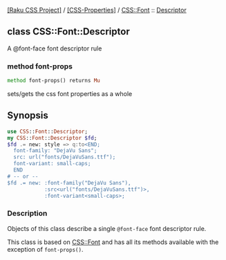 [[Raku CSS Project]](https://css-raku.github.io)
 / [[CSS-Properties]](https://css-raku.github.io/CSS-Properties-raku)
 / [CSS::Font](https://css-raku.github.io/CSS-Properties-raku/CSS/Font)
 :: [Descriptor](https://css-raku.github.io/CSS-Properties-raku/CSS/Font/Descriptor)

class CSS::Font::Descriptor
---------------------------

A @font-face font descriptor rule

### method font-props

```raku
method font-props() returns Mu
```

sets/gets the css font properties as a whole

Synopsis
--------

```raku
use CSS::Font::Descriptor;
my CSS::Font::Descriptor $fd;
$fd .= new: style => q:to<END;
  font-family: "DejaVu Sans";
  src: url("fonts/DejaVuSans.ttf");
  font-variant: small-caps;
  END
# -- or --
$fd .= new: :font-family("DejaVu Sans"),
            :src<url("fonts/DejaVuSans.ttf")>,
            :font-variant<small-caps>;
```

### Description

Objects of this class describe a single `@font-face` font descriptor rule.

This class is based on [CSS::Font](https://css-raku.github.io/CSS-Properties-raku/CSS/Font) and has all its methods available with the exception of `font-props()`.

